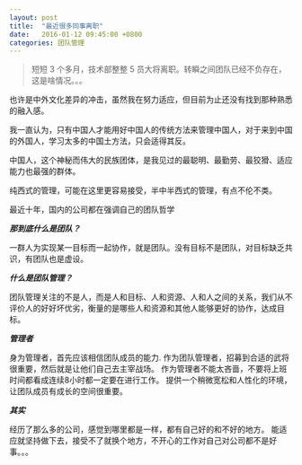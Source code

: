 ```yaml
---
layout: post
title:  "最近很多同事离职"
date:   2016-01-12 09:45:00 +0800
categories: 团队管理
---
```


> 短短 3 个多月，技术部整整 5 员大将离职。转瞬之间团队已经不负存在，这是啥情况。。。

也许是中外文化差异的冲击，虽然我在努力适应，但目前为止还没有找到那种熟悉的融入感。

我一直认为，只有中国人才能用好中国人的传统方法来管理中国人，对于来到中国的外国人，学习太多的中国土方法，只会适得其反。

中国人，这个神秘而伟大的民族团体，是我见过的最聪明、最勤劳、最狡猾、适应能力也最强的群体。

纯西式的管理，可能在这里更容易接受，半中半西式的管理，有点不伦不类。

最近十年，国内的公司都在强调自己的团队哲学

***那到底什么是团队？***

一群人为实现某一目标而一起协作，就是团队。没有目标不是团队，对目标缺乏共识，有团队也是虚设。

***什么是团队管理？***

团队管理关注的不是人，而是人和目标、人和资源、人和人之间的关系，我们从不评价人的好好坏优劣，衡量的是哪些人和资源和其他人能够更好的协作，达成目标。

***管理者***

身为管理者，首先应该相信团队成员的能力.
作为团队管理者，招募到合适的武将很重要，然后就是让他们自己去主宰战场。
作为管理者不能太吝啬，不要将上班时间都看成连续8小时都一定要在进行工作。
提供一个稍微宽松和人性化的环境，让团队成员有成长的空间很重要。

***其实***

经历了那么多的公司，感觉到哪里都是一样，都有自己好的和不好的地方。
能适应就坚持做下去，接受不了就换个地方，不开心的工作对自己对公司都不是好事。。。
